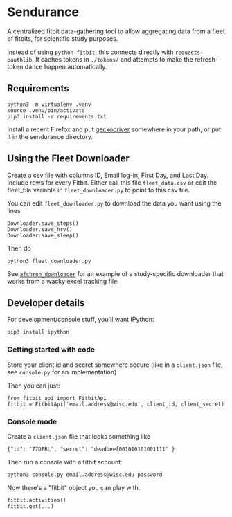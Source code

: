 # Sendurance

A centralized fitbit data-gathering tool to allow aggregating data from a 
fleet of fitbits, for scientific study purposes.

Instead of using `python-fitbit`, this connects directly with 
`requests-oauthlib`. It caches tokens in `./tokens/` and attempts to make the 
refresh-token dance happen automatically.

## Requirements

    python3 -m virtualenv .venv
    source .venv/bin/activate
    pip3 install -r requirements.txt

Install a recent Firefox and put [geckodriver](https://github.com/mozilla/geckodriver/releases/) somewhere in your path, or put it in the sendurance directory.

## Using the Fleet Downloader

Create a csv file with columns ID, Email log-in, First Day, and Last Day. Include rows for every Fitbit. Either call this file `fleet_data.csv` or edit the fleet_file variable in `fleet_downloader.py` to point to this csv file.

You can edit `fleet_downloader.py` to download the data you want using the lines
    
    Downloader.save_steps()
    Downloader.save_hrv()
    Downloader.save_sleep()

Then do

    python3 fleet_downloader.py


See [`afchron_downloader`](afchron_downloader.py) for an example of a 
study-specific downloader that works from a wacky excel tracking file.

## Developer details

For development/console stuff, you'll want IPython:

    pip3 install ipython

### Getting started with code

Store your client id and secret somewhere secure (like in a `client.json` file, 
see `console.py` for an implementation)

Then you can just:

    from fitbit_api import FitbitApi
    fitbit = FitbitApi('email.address@wisc.edu', client_id, client_secret)

### Console mode

Create a `client.json` file that looks something like

    {"id": "77DFRL", "secret": "deadbeef001010101001111" }

Then run a console with a fitbit account:

    python3 console.py email.address@wisc.edu password

Now there's a "fitbit" object you can play with.

    fitbit.activities()
    fitbit.get(...)
    
